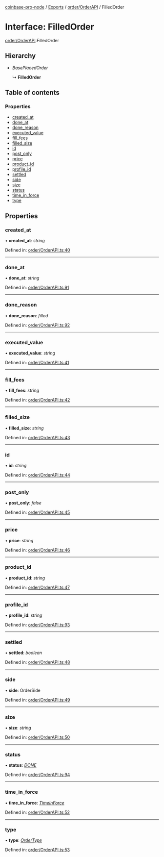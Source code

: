 [coinbase-pro-node](../../README.md) / [Exports](../../modules.md) / [order/OrderAPI](../../modules/order_orderapi.md) / FilledOrder

# Interface: FilledOrder

[order/OrderAPI](../../modules/order_orderapi.md).FilledOrder

## Hierarchy

- _BasePlacedOrder_

  ↳ **FilledOrder**

## Table of contents

### Properties

- [created_at](orderapi.filledorder.md#created_at)
- [done_at](orderapi.filledorder.md#done_at)
- [done_reason](orderapi.filledorder.md#done_reason)
- [executed_value](orderapi.filledorder.md#executed_value)
- [fill_fees](orderapi.filledorder.md#fill_fees)
- [filled_size](orderapi.filledorder.md#filled_size)
- [id](orderapi.filledorder.md#id)
- [post_only](orderapi.filledorder.md#post_only)
- [price](orderapi.filledorder.md#price)
- [product_id](orderapi.filledorder.md#product_id)
- [profile_id](orderapi.filledorder.md#profile_id)
- [settled](orderapi.filledorder.md#settled)
- [side](orderapi.filledorder.md#side)
- [size](orderapi.filledorder.md#size)
- [status](orderapi.filledorder.md#status)
- [time_in_force](orderapi.filledorder.md#time_in_force)
- [type](orderapi.filledorder.md#type)

## Properties

### created_at

• **created_at**: _string_

Defined in: [order/OrderAPI.ts:40](https://github.com/bennycode/coinbase-pro-node/blob/7d07dce/src/order/OrderAPI.ts#L40)

---

### done_at

• **done_at**: _string_

Defined in: [order/OrderAPI.ts:91](https://github.com/bennycode/coinbase-pro-node/blob/7d07dce/src/order/OrderAPI.ts#L91)

---

### done_reason

• **done_reason**: _filled_

Defined in: [order/OrderAPI.ts:92](https://github.com/bennycode/coinbase-pro-node/blob/7d07dce/src/order/OrderAPI.ts#L92)

---

### executed_value

• **executed_value**: _string_

Defined in: [order/OrderAPI.ts:41](https://github.com/bennycode/coinbase-pro-node/blob/7d07dce/src/order/OrderAPI.ts#L41)

---

### fill_fees

• **fill_fees**: _string_

Defined in: [order/OrderAPI.ts:42](https://github.com/bennycode/coinbase-pro-node/blob/7d07dce/src/order/OrderAPI.ts#L42)

---

### filled_size

• **filled_size**: _string_

Defined in: [order/OrderAPI.ts:43](https://github.com/bennycode/coinbase-pro-node/blob/7d07dce/src/order/OrderAPI.ts#L43)

---

### id

• **id**: _string_

Defined in: [order/OrderAPI.ts:44](https://github.com/bennycode/coinbase-pro-node/blob/7d07dce/src/order/OrderAPI.ts#L44)

---

### post_only

• **post_only**: _false_

Defined in: [order/OrderAPI.ts:45](https://github.com/bennycode/coinbase-pro-node/blob/7d07dce/src/order/OrderAPI.ts#L45)

---

### price

• **price**: _string_

Defined in: [order/OrderAPI.ts:46](https://github.com/bennycode/coinbase-pro-node/blob/7d07dce/src/order/OrderAPI.ts#L46)

---

### product_id

• **product_id**: _string_

Defined in: [order/OrderAPI.ts:47](https://github.com/bennycode/coinbase-pro-node/blob/7d07dce/src/order/OrderAPI.ts#L47)

---

### profile_id

• **profile_id**: _string_

Defined in: [order/OrderAPI.ts:93](https://github.com/bennycode/coinbase-pro-node/blob/7d07dce/src/order/OrderAPI.ts#L93)

---

### settled

• **settled**: _boolean_

Defined in: [order/OrderAPI.ts:48](https://github.com/bennycode/coinbase-pro-node/blob/7d07dce/src/order/OrderAPI.ts#L48)

---

### side

• **side**: OrderSide

Defined in: [order/OrderAPI.ts:49](https://github.com/bennycode/coinbase-pro-node/blob/7d07dce/src/order/OrderAPI.ts#L49)

---

### size

• **size**: _string_

Defined in: [order/OrderAPI.ts:50](https://github.com/bennycode/coinbase-pro-node/blob/7d07dce/src/order/OrderAPI.ts#L50)

---

### status

• **status**: [_DONE_](../../enums/order/orderapi.orderstatus.md#done)

Defined in: [order/OrderAPI.ts:94](https://github.com/bennycode/coinbase-pro-node/blob/7d07dce/src/order/OrderAPI.ts#L94)

---

### time_in_force

• **time_in_force**: [_TimeInForce_](../../enums/order/orderapi.timeinforce.md)

Defined in: [order/OrderAPI.ts:52](https://github.com/bennycode/coinbase-pro-node/blob/7d07dce/src/order/OrderAPI.ts#L52)

---

### type

• **type**: [_OrderType_](../../enums/order/orderapi.ordertype.md)

Defined in: [order/OrderAPI.ts:53](https://github.com/bennycode/coinbase-pro-node/blob/7d07dce/src/order/OrderAPI.ts#L53)
